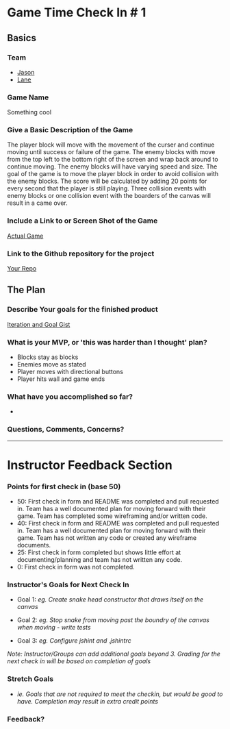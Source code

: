 # Game Time Check In # 1

## Basics

### Team
- [Jason](https://github.com/Automatic365)
- [Lane](https://github.com/Laner12)

### Game Name

Something cool

### Give a Basic Description of the Game

The player block will move with the movement of the curser and continue moving until success or failure of the game. The enemy blocks with move from the top left to the bottom right of the screen and wrap back around to continue moving. The enemy blocks will have varying speed and size. The goal of the game is to move the player block in order to avoid collision with the enemy blocks. The score will be calculated by adding 20 points for every second that the player is still playing. Three collision events with enemy blocks or one collision event with the boarders of the canvas will result in a came over.

### Include a Link to or Screen Shot of the Game

[Actual Game](http://i.imgur.com/olNwvIA.png)

### Link to the Github repository for the project
[Your Repo]()

## The Plan

### Describe Your goals for the finished product

[Iteration and Goal Gist](https://gist.github.com/Laner12/560f575fed3b926af2af973c1f3bfbbb)

### What is your MVP, or 'this was harder than I thought' plan?

- Blocks stay as blocks
- Enemies move as stated
- Player moves with directional buttons
- Player hits wall and game ends

### What have you accomplished so far?

- 

### Questions, Comments, Concerns?

-----

# Instructor Feedback Section

### Points for first check in (base 50)

* 50: First check in form and README was completed and pull requested in. Team has a well documented plan for moving forward with their game. Team has completed some wireframing and/or written code.
* 40: First check in form and README was completed and pull requested in. Team has a well documented plan for moving forward with their game. Team has not written any code or created any wireframe documents.
* 25: First check in form completed but shows little effort at documenting/planning and team has not written any code.
* 0: First check in form was not completed.

### Instructor's Goals for Next Check In

* Goal 1: _eg. Create snake head constructor that draws itself on the canvas_

* Goal 2: _eg. Stop snake from moving past the boundry of the canvas when moving - write tests_

* Goal 3: _eg. Configure jshint and .jshintrc_

_Note: Instructor/Groups can add additional goals beyond 3. Grading for the next check in will be based on completion of goals_

### Stretch Goals

* _ie. Goals that are not required to meet the checkin, but would be good to have. Completion may result in extra credit points_

### Feedback?
